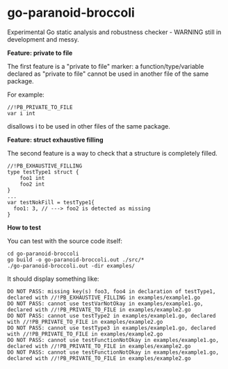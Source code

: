 # go-paranoid-broccoli
Experimental Go static analysis and robustness checker - WARNING still in development and messy.

**Feature: private to file**

The first feature is a "private to file" marker: a function/type/variable declared as "private to file" cannot be used in another file of the same package.

For example:
```
//!PB_PRIVATE_TO_FILE
var i int
```
disallows i to be used in other files of the same package.

**Feature: struct exhaustive filling**

The second feature is a way to check that a structure is completely filled.
```
//!PB_EXHAUSTIVE_FILLING
type testType1 struct {
	foo1 int
	foo2 int
}
...
var testNokFill = testType1{
  foo1: 3, // ---> foo2 is detected as missing
}
```

**How to test**

You can test with the source code itself:

```
cd go-paranoid-broccoli
go build -o go-paranoid-broccoli.out ./src/*
./go-paranoid-broccoli.out -dir examples/
```

It should display something like:
```
DO NOT PASS: missing key(s) foo3, foo4 in declaration of testType1, declared with //!PB_EXHAUSTIVE_FILLING in examples/example1.go
DO NOT PASS: cannot use testVarNotOkay in examples/example1.go, declared with //!PB_PRIVATE_TO_FILE in examples/example2.go
DO NOT PASS: cannot use testType2 in examples/example1.go, declared with //!PB_PRIVATE_TO_FILE in examples/example2.go
DO NOT PASS: cannot use testType3 in examples/example1.go, declared with //!PB_PRIVATE_TO_FILE in examples/example2.go
DO NOT PASS: cannot use testFunctionNotOkay in examples/example1.go, declared with //!PB_PRIVATE_TO_FILE in examples/example2.go
DO NOT PASS: cannot use testFunctionNotOkay in examples/example1.go, declared with //!PB_PRIVATE_TO_FILE in examples/example2.go
```

